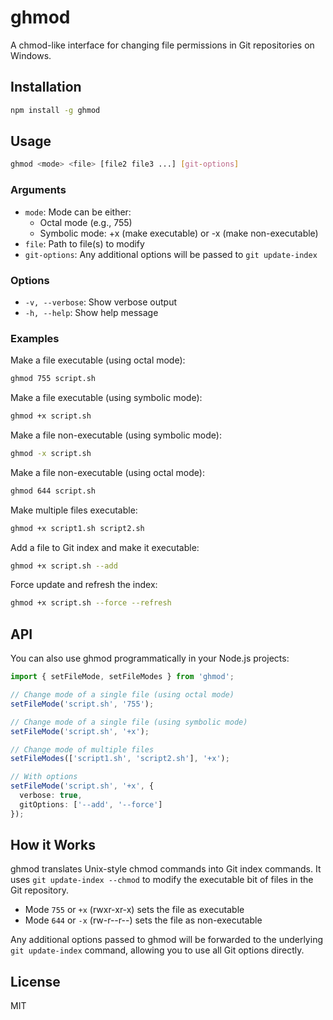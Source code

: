 # ghmod

A chmod-like interface for changing file permissions in Git repositories on Windows.

## Installation

```bash
npm install -g ghmod
```

## Usage

```bash
ghmod <mode> <file> [file2 file3 ...] [git-options]
```

### Arguments

- `mode`: Mode can be either:
  - Octal mode (e.g., 755)
  - Symbolic mode: +x (make executable) or -x (make non-executable)
- `file`: Path to file(s) to modify
- `git-options`: Any additional options will be passed to `git update-index`

### Options

- `-v, --verbose`: Show verbose output
- `-h, --help`: Show help message

### Examples

Make a file executable (using octal mode):
```bash
ghmod 755 script.sh
```

Make a file executable (using symbolic mode):
```bash
ghmod +x script.sh
```

Make a file non-executable (using symbolic mode):
```bash
ghmod -x script.sh
```

Make a file non-executable (using octal mode):
```bash
ghmod 644 script.sh
```

Make multiple files executable:
```bash
ghmod +x script1.sh script2.sh
```

Add a file to Git index and make it executable:
```bash
ghmod +x script.sh --add
```

Force update and refresh the index:
```bash
ghmod +x script.sh --force --refresh
```

## API

You can also use ghmod programmatically in your Node.js projects:

```typescript
import { setFileMode, setFileModes } from 'ghmod';

// Change mode of a single file (using octal mode)
setFileMode('script.sh', '755');

// Change mode of a single file (using symbolic mode)
setFileMode('script.sh', '+x');

// Change mode of multiple files
setFileModes(['script1.sh', 'script2.sh'], '+x');

// With options
setFileMode('script.sh', '+x', {
  verbose: true,
  gitOptions: ['--add', '--force']
});
```

## How it Works

ghmod translates Unix-style chmod commands into Git index commands. It uses `git update-index --chmod` to modify the executable bit of files in the Git repository.

- Mode `755` or `+x` (rwxr-xr-x) sets the file as executable
- Mode `644` or `-x` (rw-r--r--) sets the file as non-executable

Any additional options passed to ghmod will be forwarded to the underlying `git update-index` command, allowing you to use all Git options directly.

## License

MIT
